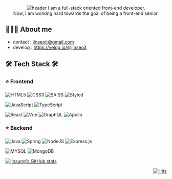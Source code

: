 <div align="center">
  
![header](https://capsule-render.vercel.app/api?type=waving&color=random&height=300&section=header&text=JinSung&desc=Web%20Frontend%20Junior%20developer&descSize=30&descAlign=65&fontSize=90&fontAlign=65&fontAlignY=35&animation=fadeIn)
I am a full-stack oriented front-end developer.  
 Now, I am working hard towards the goal of being a front-end senior.

</div>

## 👩🏻‍💻 About me

- contact : jinseoit@gmail.com
- develog : https://velog.io/@jinseoit

## 🛠 Tech Stack 🛠

### ⭐️ Frontend

![HTML5](https://img.shields.io/badge/html5-%23E34F26.svg?style=for-the-badge&logo=html5&logoColor=white) ![CSS3](https://img.shields.io/badge/css3-%231572B6.svg?style=for-the-badge&logo=css3&logoColor=white) ![SA
SS](https://img.shields.io/badge/SASS-hotpink.svg?style=for-the-badge&logo=SASS&logoColor=white) ![Styled](https://img.shields.io/badge/styled-DB7093?style=for-the-badge&logo=styled-components&logoColor=white)

![JavaScript](https://img.shields.io/badge/javascript-%23323330.svg?style=for-the-badge&logo=javascript&logoColor=%23F7DF1E) ![TypeScript](https://img.shields.io/badge/typescript-%23007ACC.svg?style=for-the-badge&logo=typescript&logoColor=white)

![React](https://img.shields.io/badge/react-%2320232a.svg?style=for-the-badge&logo=react&logoColor=%2361DAFB) ![Vue](https://img.shields.io/badge/vue-4FC08D.svg?style=for-the-badge&logo=vue.js&logoColor=white) ![GraphQL](https://img.shields.io/badge/GraphQL-E10098.svg?style=for-the-badge&logo=graphQL&logoColor=black) ![Apollo](https://img.shields.io/badge/Apollo-311C87.svg?style=for-the-badge&logo=ApolloGraphQL&logoColor=black)

### ⭐️ Backend

![Java](https://img.shields.io/badge/java-%23ED8B00.svg?style=for-the-badge&logo=java&logoColor=white) ![Spring](https://img.shields.io/badge/spring-6DB33F.svg?style=for-the-badge&logo=spring&logoColor=white)
![NodeJS](https://img.shields.io/badge/node.js-6DA55F?style=for-the-badge&logo=node.js&logoColor=white) ![Express.js](https://img.shields.io/badge/express.js-%23404d59.svg?style=for-the-badge&logo=express&logoColor=%2361DAFB)

![MYSQL](https://img.shields.io/badge/mysql-4479A1.svg?style=for-the-badge&logo=mysql&logoColor=white) ![MongoDB](https://img.shields.io/badge/MongoDB-%234ea94b.svg?style=for-the-badge&logo=mongodb&logoColor=white)

[![jinsung's GitHub stats](https://github-readme-stats.vercel.app/api?username=jinseoit&theme=dracula)](https://github.com/Nahee-Park/github-readme-stats)

<div align="right">
  
[![Hits](https://hits.seeyoufarm.com/api/count/incr/badge.svg?url=https://github.com/jinseoIT&count_bg=%2379C83D&title_bg=%23555555&icon=&icon_color=%23E7E7E7&title=hits&edge_flat=false)](https://hits.seeyoufarm.com)
 
</div>
